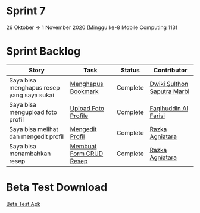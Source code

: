 # Sprint 7
26 Oktober -> 1 November 2020 (Minggu ke-8 Mobile Computing 113)

# Sprint Backlog
Story | Task | Status| Contributor
--- | --- | --- | ---
Saya bisa menghapus resep yang saya sukai | [Menghapus Bookmark](https://github.com/DNABigBoss/Mobcom/issues/31) | Complete | [Dwiki Sulthon Saputra Marbi](https://github.com/DNABigBoss)
Saya bisa mengupload foto profil  | [Upload Foto Profile](https://github.com/DNABigBoss/Mobcom/issues/30) | Complete | [Faqihuddin Al Farisi](https://github.com/falfisme)
Saya bisa melihat dan mengedit profil  | [Mengedit Profil](https://github.com/DNABigBoss/Mobcom/issues/25) | Complete | [Razka Agniatara](https://github.com/Razka173)
Saya bisa menambahkan resep | [Membuat Form CRUD Resep](https://github.com/DNABigBoss/Mobcom/issues/32) | Complete | [Razka Agniatara](https://github.com/Razka173)

# Beta Test Download
[Beta Test Apk](https://github.com/DNABigBoss/Mobcom/blob/sprint7/app-debug.apk)

